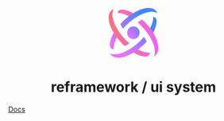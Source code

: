<p align="center">
  <a href="https://ant.design">
    <img width="100" src="https://github.com/reframework/.github/blob/main/Group%2027.png?raw=true">
  </a>
</p>

<h1 align="center">reframework / ui system</h1>


[Docs](https://reframework.github.io/ui-system)
